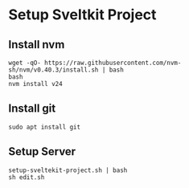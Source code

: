 # Setup Sveltkit Project
## Install nvm
```
wget -qO- https://raw.githubusercontent.com/nvm-sh/nvm/v0.40.3/install.sh | bash
bash
nvm install v24
```
## Install git
```
sudo apt install git
```
## Setup Server
```
setup-sveltekit-project.sh | bash
sh edit.sh
```